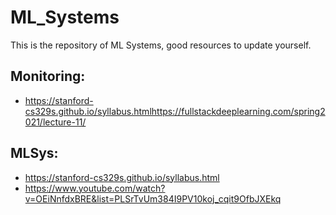# ML_Systems
This is the repository of ML Systems, good resources to update yourself.

## Monitoring:
- https://stanford-cs329s.github.io/syllabus.htmlhttps://fullstackdeeplearning.com/spring2021/lecture-11/

## MLSys:

- https://stanford-cs329s.github.io/syllabus.html
- https://www.youtube.com/watch?v=OEiNnfdxBRE&list=PLSrTvUm384I9PV10koj_cqit9OfbJXEkq
